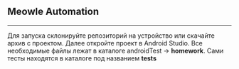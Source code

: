 ## Meowle Automation

---

Для запуска склонируйте репозиторий на устройство или скачайте архив с проектом. Далее откройте проект в Android Studio. Все необходимые файлы лежат в каталоге androidTest -> **homework**. 
Сами тесты находятся в каталоге под названием **tests**
